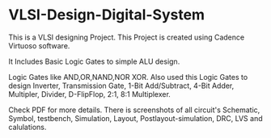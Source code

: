 # VLSI-Design-Digital-System
This is a VLSI designing Project. This Project is created using Cadence Virtuoso software. 


It Includes Basic Logic Gates to simple ALU design.

Logic Gates like AND,OR,NAND,NOR XOR. Also used this Logic Gates to design Inverter, Transmission Gate, 1-Bit Add/Subtract, 4-Bit Adder, Multipler, Divider, D-FlipFlop, 2:1, 8:1 Multiplexer.

Check PDF for more details. There is screenshots of all circuit's Schematic, Symbol, testbench, Simulation, Layout, Postlayout-simulation, DRC, LVS and calulations. 
